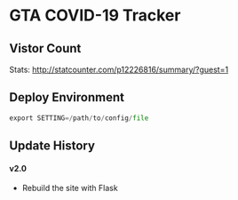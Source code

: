 # GTA COVID-19 Tracker

## Vistor Count

Stats: http://statcounter.com/p12226816/summary/?guest=1

## Deploy Environment

```python
export SETTING=/path/to/config/file
```

## Update History

#### v2.0

- Rebuild the site with Flask

